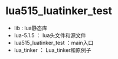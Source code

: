 # lua515_luatinker_test


- lib : lua静态库
- lua-5.1.5 ： lua头文件和源文件
- lua515_luatinker_test ：main入口
- lua_tinker ： Lua_tinker和原例子


